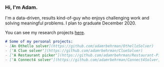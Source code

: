 ### Hi, I'm Adam. 

I'm a data-driven, results kind-of-guy who enjoys challenging work and solving meaningful problems. I plan to graduate December 2020.

You can see my research projects [here](https://adamrbehrman.github.io/research-projects).

```markdown
# Some of my personal projects:
- [An Othello solver](https://github.com/adamrbehrman/OthelloSolver)
- ['A Clue solver'](https://github.com/adamrbehrman/ClueSolver)
- ['A Restaurant picker'](https://github.com/adamrbehrman/Restaurant-Picker)
- ['A Connect4 solver'](https://github.com/adamrbehrman/Connect4Solver)
```

